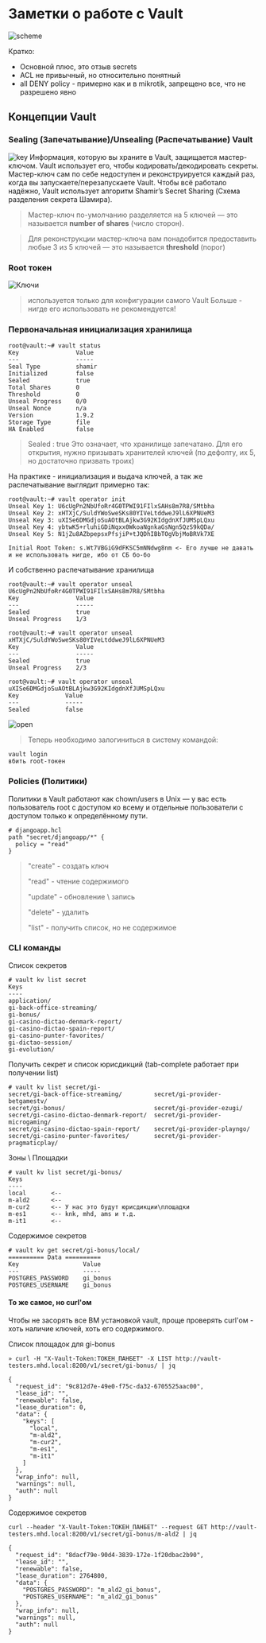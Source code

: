 # Заметки о работе с Vault
![scheme](images/Secrets+management+-+Vault.jpg)

Кратко:
- Основной плюс, это отзыв secrets
- ACL не привычный, но относительно понятный
- all DENY policy - примерно как и в mikrotik, запрещено все, что не разрешено явно

## Концепции Vault
### Sealing (Запечатывание)/Unsealing (Распечатывание) Vault
![key](images/keyvalue.jpg)
Информация, которую вы храните в Vault, защищается мастер-ключом. Vault использует его, чтобы кодировать/декодировать секреты. Мастер-ключ сам по себе недоступен и реконструируется каждый раз, когда вы запускаете/перезапускаете Vault.
Чтобы всё работало надёжно, Vault использует алгоритм Shamir’s Secret Sharing (Схема разделения секрета Шамира).

> Мастер-ключ по-умолчанию разделяется на 5 ключей — это называется **number of shares** (число сторон).

>Для реконструкции мастер-ключа вам понадобится предоставить любые 3 из 5 ключей — это называется **threshold** (порог)

### Root токен

![Ключи](images/joz9gz.jpg)

> используется только для конфигурации самого Vault
> Больше - нигде его использовать не рекомендуется!


### Первоначальная инициализация хранилища

```
root@vault:~# vault status
Key                Value
---                -----
Seal Type          shamir
Initialized        false
Sealed             true
Total Shares       0
Threshold          0
Unseal Progress    0/0
Unseal Nonce       n/a
Version            1.9.2
Storage Type       file
HA Enabled         false

```
> Sealed : true 
Это означает, что хранилище запечатано. Для его открытия, нужно призывать хранителей ключей (по дефолту, их 5, но достаточно призвать троих)

На практике - инициализация и выдача ключей, а так же распечатывание выглядит примерно так:
```
root@vault:~# vault operator init
Unseal Key 1: U6cUgPn2NbUfoRr4G0TPWI91FIlxSAHs8m7R8/SMtbha
Unseal Key 2: xHTXjC/SuldYWoSweSKs80YIVeLtddweJ9lL6XPNUeM3
Unseal Key 3: uXISe6DMGdjoSuAOtBLAjkw3G92KIdgdnXfJUMSpLQxu
Unseal Key 4: ybtwK5+rluhiGDiNqxx0WkoaNgnkaGsNgn5QzS9kQDa/
Unseal Key 5: N1jZu8AZbpepsxPfsjiP+tJQDhIBbTOgVbjMoBRVk7XE

Initial Root Token: s.Wt7VBGiG9dFKSC5mNNdwg8nm <- Его лучше не давать и не использовать нигде, ибо от СБ бо-бо
```

И собственно распечатывание хранилища
```
root@vault:~# vault operator unseal U6cUgPn2NbUfoRr4G0TPWI91FIlxSAHs8m7R8/SMtbha
Key                Value
---                -----
Sealed             true
Unseal Progress    1/3

root@vault:~# vault operator unseal xHTXjC/SuldYWoSweSKs80YIVeLtddweJ9lL6XPNUeM3
Key                Value
---                -----
Sealed             true
Unseal Progress    2/3

root@vault:~# vault operator unseal uXISe6DMGdjoSuAOtBLAjkw3G92KIdgdnXfJUMSpLQxu
Key             Value
---             -----
Sealed          false
```
![open](/images/open.jpg)

> Теперь необходимо залогиниться в систему командой:

```
vault login
вбить root-токен
```
### Policies (Политики)

Политики в Vault работают как chown/users в Unix — у вас есть пользователь root с доступом ко всему и отдельные пользователи с доступом только к определённому пути.

```
# djangoapp.hcl
path "secret/djangoapp/*" {
  policy = "read"
}
```
> "create" - создать ключ
> 
> "read" - чтение содержимого
> 
> "update" - обновление \ запись
> 
> "delete" - удалить
> 
> "list" - получить список, но не содержимое
> 

### CLI команды
Список секретов
  ```
# vault kv list secret
Keys
----
application/
gi-back-office-streaming/
gi-bonus/
gi-casino-dictao-denmark-report/
gi-casino-dictao-spain-report/
gi-casino-punter-favorites/
gi-dictao-session/
gi-evolution/
```
Получить секрет и список юрисдикций (tab-complete работает при получении list)
```
# vault kv list secret/gi-
secret/gi-back-office-streaming/         secret/gi-provider-betgamestv/
secret/gi-bonus/                         secret/gi-provider-ezugi/
secret/gi-casino-dictao-denmark-report/  secret/gi-provider-microgaming/
secret/gi-casino-dictao-spain-report/    secret/gi-provider-playngo/
secret/gi-casino-punter-favorites/       secret/gi-provider-pragmaticplay/
```
Зоны \ Площадки
```
# vault kv list secret/gi-bonus/
Keys
----
local       <--
m-ald2      <--
m-cur2      <-- У нас это будут юрисдикции\площадки
m-es1       <-- knk, mhd, ams и т.д.
m-it1       <--
```
Содержимое секретов
```
# vault kv get secret/gi-bonus/local/
========== Data ==========
Key                  Value
---                  -----
POSTGRES_PASSWORD    gi_bonus
POSTGRES_USERNAME    gi_bonus
```

#### То же самое, но curl'ом
Чтобы не засорять все ВМ установкой vault, проще проверять curl'ом - хоть наличие ключей, хоть его содержимого.

Список площадок для gi-bonus
```
» curl -H "X-Vault-Token:ТОКЕН_ПАНБЕТ" -X LIST http://vault-testers.mhd.local:8200/v1/secret/gi-bonus/ | jq

{
  "request_id": "9c812d7e-49e0-f75c-da32-6705525aac00",
  "lease_id": "",
  "renewable": false,
  "lease_duration": 0,
  "data": {
    "keys": [
      "local",
      "m-ald2",
      "m-cur2",
      "m-es1",
      "m-it1"
    ]
  },
  "wrap_info": null,
  "warnings": null,
  "auth": null
}
```

Содержимое секретов
```
curl --header "X-Vault-Token:ТОКЕН_ПАНБЕТ" --request GET http://vault-testers.mhd.local:8200/v1/secret/gi-bonus/m-ald2 | jq

{
  "request_id": "8dacf79e-90d4-3839-172e-1f20dbac2b90",
  "lease_id": "",
  "renewable": false,
  "lease_duration": 2764800,
  "data": {
    "POSTGRES_PASSWORD": "m_ald2_gi_bonus",
    "POSTGRES_USERNAME": "m_ald2_gi_bonus"
  },
  "wrap_info": null,
  "warnings": null,
  "auth": null
}

```